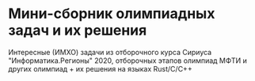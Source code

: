 # Мини-сборник олимпиадных задач и их решения
Интересные (ИМХО) задачи из отборочного курса Сириуса "Информатика.Регионы" 2020, отборочных этапов олимпиад МФТИ и других олимпиад + их решения на языках Rust/C/C++
